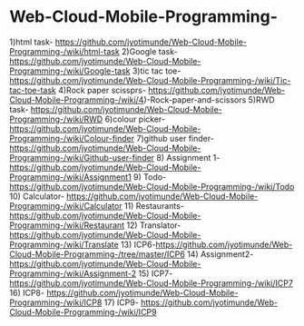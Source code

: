 # Web-Cloud-Mobile-Programming-
 
1)html task- https://github.com/jyotimunde/Web-Cloud-Mobile-Programming-/wiki/html-task
2)Google task-https://github.com/jyotimunde/Web-Cloud-Mobile-Programming-/wiki/Google-task
3)tic tac toe-https://github.com/jyotimunde/Web-Cloud-Mobile-Programming-/wiki/Tic-tac-toe-task
4)Rock paper scissprs- https://github.com/jyotimunde/Web-Cloud-Mobile-Programming-/wiki/4)-Rock-paper-and-scissors
5)RWD task- https://github.com/jyotimunde/Web-Cloud-Mobile-Programming-/wiki/RWD
6)colour picker- https://github.com/jyotimunde/Web-Cloud-Mobile-Programming-/wiki/Colour-finder
7)github user finder- https://github.com/jyotimunde/Web-Cloud-Mobile-Programming-/wiki/Github-user-finder
8) Assignment 1- https://github.com/jyotimunde/Web-Cloud-Mobile-Programming-/wiki/Assignment1
9) Todo- https://github.com/jyotimunde/Web-Cloud-Mobile-Programming-/wiki/Todo
10) Calculator- https://github.com/jyotimunde/Web-Cloud-Mobile-Programming-/wiki/Calculator
11) Restaurants- https://github.com/jyotimunde/Web-Cloud-Mobile-Programming-/wiki/Restaurant
12) Translator- https://github.com/jyotimunde/Web-Cloud-Mobile-Programming-/wiki/Translate
13) ICP6-https://github.com/jyotimunde/Web-Cloud-Mobile-Programming-/tree/master/ICP6
14) Assignment2- https://github.com/jyotimunde/Web-Cloud-Mobile-Programming-/wiki/Assignment-2
15) ICP7- https://github.com/jyotimunde/Web-Cloud-Mobile-Programming-/wiki/ICP7
16) ICP8- https://github.com/jyotimunde/Web-Cloud-Mobile-Programming-/wiki/ICP8
17) ICP9- https://github.com/jyotimunde/Web-Cloud-Mobile-Programming-/wiki/ICP9
